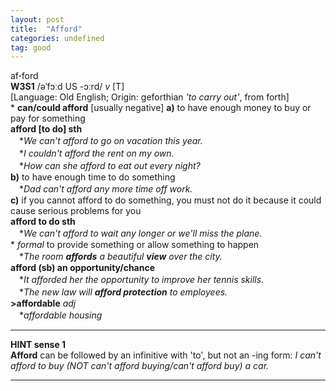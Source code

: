 ```yaml
---
layout: post
title:  "Afford"
categories: undefined
tag: good
---
```

<DIV style="MARGIN: 0px 0px 5px">af<B>·</B>ford<BR><B>W3S1</B> /əˈfɔːd US -ɔːrd/ <I>v</I> [T] <BR>[Language: Old English; Origin: geforthian <I>'to carry out'</I>, from forth]<BR>* <B>can/could afford</B> [usually negative] <B>a)</B> to have enough money to buy or pay for something<BR><B>afford [to do] sth</B><BR>　*<I>We can't afford to go on vacation this year.</I><BR>　*<I>I couldn't afford the rent on my own.</I><BR>　*<I>How can she afford to eat out every night?</I><BR><B>b)</B> to have enough time to do something<BR>　*<I>Dad can't afford any more time off work.</I><BR><B>c)</B> if you cannot afford to do something, you must not do it because it could cause serious problems for you<BR><B>afford to do sth</B><BR>　*<I>We can't afford to wait any longer or we'll miss the plane.</I><BR>* <I>formal</I> to provide something or allow something to happen<BR>　*<I>The room <B>affords</B> a beautiful <B>view</B> over the city.</I><BR><B>afford (sb) an opportunity/chance</B><BR>　*<I>It afforded her the opportunity to improve her tennis skills.</I><BR>　*<I>The new law will <B>afford protection</B> to employees.</I><BR><B>&gt;affordable</B> <I>adj</I><BR>　*<I>affordable housing</I>
<HR>
<B>HINT sense 1</B> <BR><B>Afford</B> can be followed by an infinitive with 'to', but not an -ing form: <I>I can't afford to buy (NOT can't afford buying/can't afford buy) a car.</I>
<HR>
</DIV>
